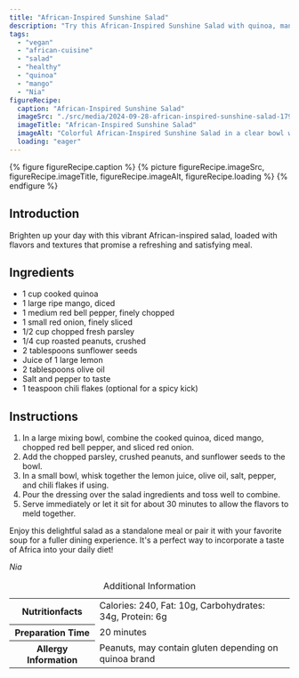 ```yaml
---
title: "African-Inspired Sunshine Salad"
description: "Try this African-Inspired Sunshine Salad with quinoa, mango, and peanuts, bursting with fresh flavors and perfect for a healthy meal."
tags:
  - "vegan"
  - "african-cuisine"
  - "salad"
  - "healthy"
  - "quinoa"
  - "mango"
  - "Nia"
figureRecipe: 
  caption: "African-Inspired Sunshine Salad"
  imageSrc: "./src/media/2024-09-28-african-inspired-sunshine-salad-1797.png"
  imageTitle: "African-Inspired Sunshine Salad"
  imageAlt: "Colorful African-Inspired Sunshine Salad in a clear bowl with mango, bell pepper, onion, quinoa, parsley, peanuts, and seeds on a minimalist table."
  loading: "eager"
---
```


{% figure figureRecipe.caption %}
{% picture figureRecipe.imageSrc, figureRecipe.imageTitle, figureRecipe.imageAlt, figureRecipe.loading %}
{% endfigure %}

## Introduction

Brighten up your day with this vibrant African-inspired salad, loaded with flavors and textures that promise a refreshing and satisfying meal.

## Ingredients

- 1 cup cooked quinoa
- 1 large ripe mango, diced
- 1 medium red bell pepper, finely chopped
- 1 small red onion, finely sliced
- 1/2 cup chopped fresh parsley
- 1/4 cup roasted peanuts, crushed
- 2 tablespoons sunflower seeds
- Juice of 1 large lemon
- 2 tablespoons olive oil
- Salt and pepper to taste
- 1 teaspoon chili flakes (optional for a spicy kick)

## Instructions

1. In a large mixing bowl, combine the cooked quinoa, diced mango, chopped red bell pepper, and sliced red onion.
2. Add the chopped parsley, crushed peanuts, and sunflower seeds to the bowl.
3. In a small bowl, whisk together the lemon juice, olive oil, salt, pepper, and chili flakes if using.
4. Pour the dressing over the salad ingredients and toss well to combine.
5. Serve immediately or let it sit for about 30 minutes to allow the flavors to meld together.

Enjoy this delightful salad as a standalone meal or pair it with your favorite soup for a fuller dining experience. It's a perfect way to incorporate a taste of Africa into your daily diet!

*Nia*

<table><caption class='sr-only'>Additional Information</caption><tr><th>Nutritionfacts</th><td>Calories: 240, Fat: 10g, Carbohydrates: 34g, Protein: 6g&nbsp;</td></tr><tr><th>Preparation Time</th><td>20 minutes&nbsp;</td></tr><tr><th>Allergy Information</th><td>Peanuts, may contain gluten depending on quinoa brand&nbsp;</td></tr></table>

